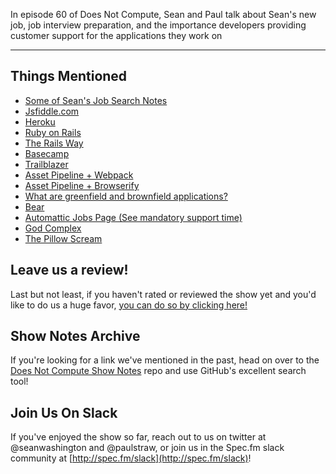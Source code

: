 In episode 60 of Does Not Compute, Sean and Paul talk about Sean's new job, job interview preparation, and the importance developers providing customer support for the applications they work on

---

## Things Mentioned

* [Some of Sean's Job Search Notes](https://gist.github.com/seanwash/201e8c153be3bcfdfc9089030bebdb17)
* [Jsfiddle.com](http://jsfiddle.com/)
* [Heroku](https://heroku.com)
* [Ruby on Rails](http://rubyonrails.org/)
* [The Rails Way](https://leanpub.com/tr5w)
* [Basecamp](https://basecamp.com)
* [Trailblazer](http://trailblazer.to/)
* [Asset Pipeline + Webpack](https://www.google.com/search?q=asset+pipeline&oq=asset+pipeline&aqs=chrome..69i57j0l5.2440j0j4&sourceid=chrome&ie=UTF-8#safe=active&q=webpack+asset+pipeline)
* [Asset Pipeline + Browserify](https://www.google.com/search?q=Asset+Pipeline+browserify&oq=Asset+Pipeline+browserify&aqs=chrome..69i57.8627j0j7&sourceid=chrome&ie=UTF-8)
* [What are greenfield and brownfield applications?](http://stackoverflow.com/a/1459979/1549130)
* [Bear](http://www.bear-writer.com/)
* [Automattic Jobs Page (See mandatory support time)](https://automattic.com/work-with-us/)
* [God Complex](https://en.wikipedia.org/wiki/God_complex)
* [The Pillow Scream](https://www.youtube.com/watch?v=ZEdVDWC1lg0)

## Leave us a review!

Last but not least, if you haven't rated or reviewed the show yet and you'd like to do us a huge favor, [you can do so by clicking here!](https://itunes.apple.com/us/podcast/does-not-compute/id1048731980?mt=2)

## Show Notes Archive

If you're looking for a link we've mentioned in the past, head on over to the [Does Not Compute Show Notes](https://github.com/seanwash/dnccast-show-notes) repo and use GitHub's excellent search tool!

## Join Us On Slack

If you've enjoyed the show so far, reach out to us on twitter at @seanwashington and @paulstraw, or join us in the Spec.fm slack community at [http://spec.fm/slack](http://spec.fm/slack)!
